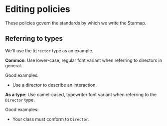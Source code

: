 # Editing policies

These policies govern the standards by which we write the Starmap.

## Referring to types

We'll use the `Director` type as an example.

**Common**: Use lower-case, regular font variant when referring to directors in general.

Good examples:

- Use a director to describe an interaction.

**As a type**: Use camel-cased, typewriter font variant when referring to the `Director` type.

Good examples:

- Your class must conform to `Director`.
